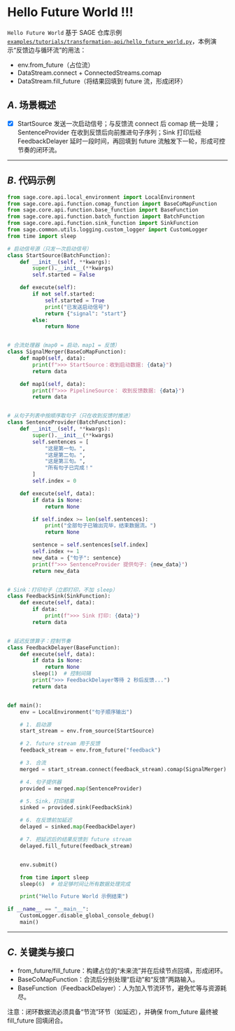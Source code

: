 # Hello Future World !!!

`Hello Future World` 基于 SAGE 仓库示例 [`examples/tutorials/transformation-api/hello_future_world.py`](https://github.com/intellistream/SAGE/blob/main/examples/tutorials/transformation-api/hello_future_world.py)，本例演示“反馈边与循环流”的用法：

- env.from_future（占位流）
- DataStream.connect + ConnectedStreams.comap
- DataStream.fill_future（将结果回填到 future 流，形成闭环）

## *A*. 场景概述

- [x] StartSource 发送一次启动信号；与反馈流 connect 后 comap 统一处理；SentenceProvider 在收到反馈后向前推进句子序列；Sink 打印后经 FeedbackDelayer 延时一段时间，再回填到 future 流触发下一轮，形成可控节奏的闭环流。

---

## *B*. 代码示例

```python title="examples/tutorials/transformation-api/hello_future_world.py" linenums="1"
from sage.core.api.local_environment import LocalEnvironment
from sage.core.api.function.comap_function import BaseCoMapFunction
from sage.core.api.function.base_function import BaseFunction
from sage.core.api.function.batch_function import BatchFunction
from sage.core.api.function.sink_function import SinkFunction
from sage.common.utils.logging.custom_logger import CustomLogger
from time import sleep

# 启动信号源（只发一次启动信号）
class StartSource(BatchFunction):
	def __init__(self, **kwargs):
		super().__init__(**kwargs)
		self.started = False

	def execute(self):
		if not self.started:
			self.started = True
			print("已发送启动信号")
			return {"signal": "start"}
		else:
			return None


# 合流处理器（map0 = 启动，map1 = 反馈）
class SignalMerger(BaseCoMapFunction):
	def map0(self, data):
		print(f">>> StartSource：收到启动数据: {data}")
		return data

	def map1(self, data):
		print(f">>> PipelineSource： 收到反馈数据: {data}")
		return data


# 从句子列表中按顺序取句子（只在收到反馈时推进）
class SentenceProvider(BatchFunction):
	def __init__(self, **kwargs):
		super().__init__(**kwargs)
		self.sentences = [
			"这是第一句。",
			"这是第二句。",
			"这是第三句。",
			"所有句子已完成！"
		]
		self.index = 0

	def execute(self, data):
		if data is None:
			return None

		if self.index >= len(self.sentences):
			print("全部句子已输出完毕，结束数据流。")
			return None

		sentence = self.sentences[self.index]
		self.index += 1
		new_data = {"句子": sentence}
		print(f">>> SentenceProvider 提供句子: {new_data}")
		return new_data


# Sink：打印句子（立即打印，不加 sleep）
class FeedbackSink(SinkFunction):
	def execute(self, data):
		if data:
			print(f">>> Sink 打印: {data}")
		return data


# 延迟反馈算子：控制节奏
class FeedbackDelayer(BaseFunction):
	def execute(self, data):
		if data is None:
			return None
		sleep(1)  # 控制间隔
		print(">>> FeedbackDelayer等待 2 秒后反馈...")
		return data


def main():
	env = LocalEnvironment("句子顺序输出")

	# 1. 启动源
	start_stream = env.from_source(StartSource)

	# 2. future stream 用于反馈
	feedback_stream = env.from_future("feedback")

	# 3. 合流
	merged = start_stream.connect(feedback_stream).comap(SignalMerger)

	# 4. 句子提供器
	provided = merged.map(SentenceProvider)

	# 5. Sink，打印结果
	sinked = provided.sink(FeedbackSink)

	# 6. 在反馈前加延迟
	delayed = sinked.map(FeedbackDelayer)

	# 7. 把延迟后的结果反馈到 future stream
	delayed.fill_future(feedback_stream)


	env.submit()

	from time import sleep
	sleep(6)  # 给足够时间让所有数据处理完成

	print("Hello Future World 示例结束")

if __name__ == "__main__":
	CustomLogger.disable_global_console_debug()
	main()

```

---

## *C*. 关键类与接口

- from_future/fill_future：构建占位的“未来流”并在后续节点回填，形成闭环。
- BaseCoMapFunction：合流后分别处理“启动”和“反馈”两路输入。
- BaseFunction（FeedbackDelayer）：人为加入节流环节，避免忙等与资源耗尽。

注意：闭环数据流必须具备“节流”环节（如延迟），并确保 from_future 最终被 fill_future 回填闭合。
